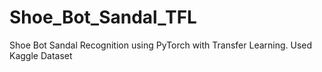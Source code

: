 # Shoe_Bot_Sandal_TFL
Shoe Bot Sandal Recognition using PyTorch with Transfer Learning.
Used Kaggle Dataset

